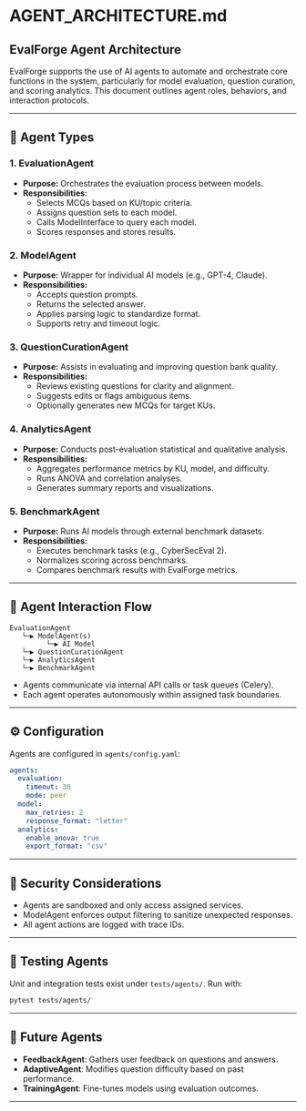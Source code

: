 # AGENT_ARCHITECTURE.md

## EvalForge Agent Architecture

EvalForge supports the use of AI agents to automate and orchestrate core functions in the system, particularly for model evaluation, question curation, and scoring analytics. This document outlines agent roles, behaviors, and interaction protocols.

---

## 🧠 Agent Types

### 1. **EvaluationAgent**
- **Purpose:** Orchestrates the evaluation process between models.
- **Responsibilities:**
  - Selects MCQs based on KU/topic criteria.
  - Assigns question sets to each model.
  - Calls ModelInterface to query each model.
  - Scores responses and stores results.

### 2. **ModelAgent**
- **Purpose:** Wrapper for individual AI models (e.g., GPT-4, Claude).
- **Responsibilities:**
  - Accepts question prompts.
  - Returns the selected answer.
  - Applies parsing logic to standardize format.
  - Supports retry and timeout logic.

### 3. **QuestionCurationAgent**
- **Purpose:** Assists in evaluating and improving question bank quality.
- **Responsibilities:**
  - Reviews existing questions for clarity and alignment.
  - Suggests edits or flags ambiguous items.
  - Optionally generates new MCQs for target KUs.

### 4. **AnalyticsAgent**
- **Purpose:** Conducts post-evaluation statistical and qualitative analysis.
- **Responsibilities:**
  - Aggregates performance metrics by KU, model, and difficulty.
  - Runs ANOVA and correlation analyses.
  - Generates summary reports and visualizations.

### 5. **BenchmarkAgent**
- **Purpose:** Runs AI models through external benchmark datasets.
- **Responsibilities:**
  - Executes benchmark tasks (e.g., CyberSecEval 2).
  - Normalizes scoring across benchmarks.
  - Compares benchmark results with EvalForge metrics.

---

## 🤖 Agent Interaction Flow

```
EvaluationAgent
   └─▶ ModelAgent(s)
         └─▶ AI Model
   └─▶ QuestionCurationAgent
   └─▶ AnalyticsAgent
   └─▶ BenchmarkAgent
```

- Agents communicate via internal API calls or task queues (Celery).
- Each agent operates autonomously within assigned task boundaries.

---

## ⚙️ Configuration

Agents are configured in `agents/config.yaml`:

```yaml
agents:
  evaluation:
    timeout: 30
    mode: peer
  model:
    max_retries: 2
    response_format: "letter"
  analytics:
    enable_anova: true
    export_format: "csv"
```

---

## 🔐 Security Considerations

- Agents are sandboxed and only access assigned services.
- ModelAgent enforces output filtering to sanitize unexpected responses.
- All agent actions are logged with trace IDs.

---

## 🧪 Testing Agents

Unit and integration tests exist under `tests/agents/`. Run with:

```bash
pytest tests/agents/
```

---

## 🧭 Future Agents

- **FeedbackAgent**: Gathers user feedback on questions and answers.
- **AdaptiveAgent**: Modifies question difficulty based on past performance.
- **TrainingAgent**: Fine-tunes models using evaluation outcomes.

---

